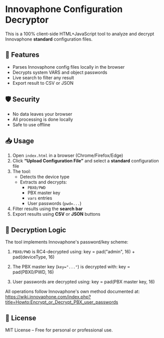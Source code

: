 # Innovaphone Configuration Decryptor

This is a 100% client-side HTML+JavaScript tool to analyze and decrypt Innovaphone **standard** configuration files.

## 🚀 Features

- Parses Innovaphone config files locally in the browser
- Decrypts system VARS and object passwords
- Live search to filter any result
- Export result to CSV or JSON

## 🛡 Security

- No data leaves your browser
- All processing is done locally
- Safe to use offline

## 📥 Usage

1. Open `index.html` in a browser (Chrome/Firefox/Edge)
2. Click **“Upload Configuration File”** and select a **standard** configuration file
3. The tool:
   - Detects the device type
   - Extracts and decrypts:
     - `PBX0/PWD`
     - PBX master key
     - `vars` entries
     - User passwords (`pwd=...`)
4. Filter results using the **search bar**
5. Export results using **CSV** or **JSON** buttons

## 🔐 Decryption Logic

The tool implements Innovaphone's password/key scheme:

1. `PBX0/PWD` is RC4-decrypted using:
key = pad("admin", 16) + pad(deviceType, 16)

2. The PBX master key (`key="..."`) is decrypted with:
key = pad(PBX0/PWD, 16)

3. User passwords are decrypted using:
key = pad(PBX master key, 16)


All operations follow Innovaphone's own method documented at:  
https://wiki.innovaphone.com/index.php?title=Howto:Encrypt_or_Decrypt_PBX_user_passwords


## 📄 License

MIT License – Free for personal or professional use.